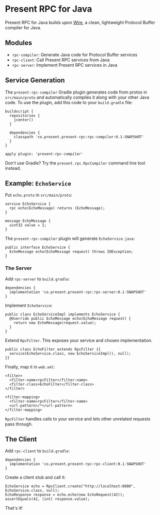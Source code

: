 # Present RPC for Java

Present RPC for Java builds upon [Wire](https://github.com/square/wire),
a clean, lightweight Protocol Buffer compiler for Java.

## Modules

* `rpc-compiler`: Generate Java code for Protocol Buffer services
* `rpc-client`: Call Present RPC services from Java
* `rpc-server`: Implement Present RPC services in Java

## Service Generation

The `present-rpc-compiler` Gradle plugin generates code from protos in
`src/main/proto` and automatically compiles it along with your other
Java code. To use the plugin, add this code to your `build.gradle` file:

```
buildscript {
  repositories {
    jcenter()
  }

  dependencies {
    classpath 'co.present.present-rpc:rpc-compiler:0.1-SNAPSHOT'
  }
}

apply plugin: 'present-rpc-compiler'
```

Don't use Gradle? Try the `present.rpc.RpcCompiler` command line tool instead.

## Example: `EchoService`

Put `echo.proto` in `src/main/proto`:

```
service EchoService {
  rpc echo(EchoMessage) returns (EchoMessage);
}

message EchoMessage {
  uint32 value = 1;
}
```

The `present-rpc-compiler` plugin will generate `EchoService.java`:

```
public interface EchoService {
  EchoMessage echo(EchoMessage request) throws IOException;
}
```

### The Server

Add `rpc-server` to `build.gradle`:

```
dependencies {
  implementation 'co.present.present-rpc:rpc-server:0.1-SNAPSHOT'
}
```

Implement `EchoService`:

```
public class EchoServiceImpl implements EchoService {
  @Override public EchoMessage echo(EchoMessage request) {
    return new EchoMessage(request.value);
  }
}
```

Extend `RpcFilter`. This exposes your service and chosen implementation.

```
public class EchoFilter extends RpcFilter {{
  service(EchoService.class, new EchoServiceImpl(), null);
}}
```

Finally, map it in `web.xml`:

```
<filter>
  <filter-name>rpcFilter</filter-name>
  <filter-class>EchoFilter</filter-class>
</filter>

<filter-mapping>
  <filter-name>rpcFilter</filter-name>
  <url-pattern>/*</url-pattern>
</filter-mapping>
```

`RpcFilter` handles calls to your service and lets other unrelated requests pass through.

## The Client

Add `rpc-client` to `build.gradle`:

```
dependencies {
  implementation 'co.present.present-rpc:rpc-client:0.1-SNAPSHOT'
}
```

Create a client stub and call it:

```
EchoService echo = RpcClient.create("http://localhost:8080", EchoService.class, null);
EchoResponse response = echo.echo(new EchoRequest(42));
assertEquals(42, (int) response.value);
```

That's it!